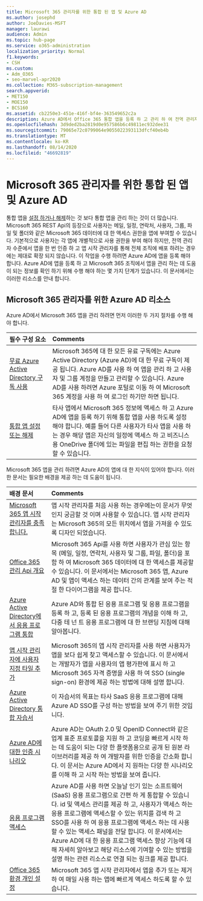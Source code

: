 ```yaml
---
title: Microsoft 365 관리자를 위한 통합 된 앱 및 Azure AD
ms.author: josephd
author: JoeDavies-MSFT
manager: laurawi
audience: Admin
ms.topic: hub-page
ms.service: o365-administration
localization_priority: Normal
f1.keywords:
- CSH
ms.custom:
- Adm_O365
- seo-marvel-apr2020
ms.collection: M365-subscription-management
search.appverid:
- MET150
- MOE150
- BCS160
ms.assetid: cb2250e3-451e-416f-bf4e-363549652c2a
description: Azure AD에서 Office 365 통합 앱을 등록 하 고 관리 하 여 전역 관리자 수준에서 앱 권한 부여를 허용 하는 방법에 대해 알아봅니다.
ms.openlocfilehash: 3d9ded2ba2819d0e957586b6c49811ec932dee31
ms.sourcegitcommit: 79065e72c0799064e9055022393113dfcf40eb4b
ms.translationtype: MT
ms.contentlocale: ko-KR
ms.lasthandoff: 08/14/2020
ms.locfileid: "46692819"
---
```

# <a name="integrated-apps-and-azure-ad-for-microsoft-365-administrators"></a>Microsoft 365 관리자를 위한 통합 된 앱 및 Azure AD

통합 앱을 [설정 하거나 해제](https://support.office.com/article/7e453a40-66df-44ab-92a1-96786cb7fb34#__toc379982114)하는 것 보다 통합 앱을 관리 하는 것이 더 많습니다. Microsoft 365 REST Api의 등장으로 사용자는 메일, 일정, 연락처, 사용자, 그룹, 파일 및 폴더와 같은 Microsoft 365 데이터에 대 한 액세스 권한을 앱에 부여할 수 있습니다. 기본적으로 사용자는 각 앱에 개별적으로 사용 권한을 부여 해야 하지만, 전역 관리자 수준에서 앱을 한 번 인증 하 고 앱 시작 관리자를 통해 전체 조직에 배포 하려는 경우에는 제대로 확장 되지 않습니다. 이 작업을 수행 하려면 Azure AD에 앱을 등록 해야 합니다. Azure AD에 앱을 등록 하 고 Microsoft 365 조직에서 앱을 관리 하는 데 도움이 되는 정보를 확인 하기 위해 수행 해야 하는 몇 가지 단계가 있습니다. 이 문서에서는 이러한 리소스를 안내 합니다.
  
## <a name="azure-ad-resources-for-microsoft-365-admins"></a>Microsoft 365 관리자를 위한 Azure AD 리소스

Azure AD에서 Microsoft 365 앱을 관리 하려면 먼저 이러한 두 가지 절차를 수행 해야 합니다.
  
|**필수 구성 요소**|**Comments**|
|:-----|:-----|
|[무료 Azure Active Directory 구독 사용](https://docs.microsoft.com/microsoft-365/compliance/use-your-free-azure-ad-subscription-in-office-365) <br/> |Microsoft 365에 대 한 모든 유료 구독에는 Azure Active Directory (Azure AD)에 대 한 무료 구독이 제공 됩니다. Azure AD를 사용 하 여 앱을 관리 하 고 사용자 및 그룹 계정을 만들고 관리할 수 있습니다. Azure AD를 사용 하려면 Azure 포털로 이동 하 여 Microsoft 365 계정을 사용 하 여 로그인 하기만 하면 됩니다.  <br/> |
|[통합 앱 설정 또는 해제](https://support.office.com/article/7e453a40-66df-44ab-92a1-96786cb7fb34#__toc379982114) <br/> |타사 앱에서 Microsoft 365 정보에 액세스 하 고 Azure AD에 앱을 등록 하기 위해 통합 앱을 사용 하도록 설정 해야 합니다. 예를 들어 다른 사용자가 타사 앱을 사용 하는 경우 해당 앱은 자신의 일정에 액세스 하 고 비즈니스용 OneDrive 폴더에 있는 파일을 편집 하는 권한을 요청할 수 있습니다.  <br/> |
   
Microsoft 365 앱을 관리 하려면 Azure AD의 앱에 대 한 지식이 있어야 합니다. 이러한 문서는 필요한 배경을 제공 하는 데 도움이 됩니다.
  
|**배경 문서**|**Comments**|
|:-----|:-----|
|[Microsoft 365 앱 시작 관리자를 충족 합니다.](https://support.microsoft.com/office/meet-the-microsoft-365-app-launcher-79f12104-6fed-442f-96a0-eb089a3f476a) <br/> |앱 시작 관리자를 처음 사용 하는 경우에는이 문서가 무엇 인지 궁금할 것 이며 사용할 수 있습니다. 앱 시작 관리자는 Microsoft 365의 모든 위치에서 앱을 가져올 수 있도록 디자인 되었습니다.  <br/> |
|[Office 365 관리 Api 개요](https://docs.microsoft.com/office/office-365-management-api/office-365-management-apis-overview) <br/> |Microsoft 365 Api를 사용 하면 사용자가 관심 있는 항목 (메일, 일정, 연락처, 사용자 및 그룹, 파일, 폴더)을 포함 하 여 Microsoft 365 데이터에 대 한 액세스를 제공할 수 있습니다. 이 문서에서는 Microsoft 365 앱, Azure AD 및 앱이 액세스 하는 데이터 간의 관계를 보여 주는 적절 한 다이어그램을 제공 합니다.  <br/> |
|[Azure Active Directory에서 응용 프로그램 통합](https://docs.microsoft.com/azure/active-directory/develop/quickstart-v1-add-azure-ad-app) <br/> | Azure AD와 통합 된 응용 프로그램 및 응용 프로그램을 등록 하 고, 등록 된 응용 프로그램의 개념을 이해 하 고, 다중 테 넌 트 응용 프로그램에 대 한 브랜딩 지침에 대해 알아봅니다.  <br/> |
|[앱 시작 관리자에 사용자 지정 타일 추가](https://docs.microsoft.com/office365/admin/manage/customize-the-app-launcher)  <br/> |Microsoft 365의 앱 시작 관리자를 사용 하면 사용자가 앱을 보다 쉽게 찾고 액세스할 수 있습니다. 이 문서에서는 개발자가 앱을 사용자의 앱 평가판에 표시 하 고 Microsoft 365 자격 증명을 사용 하 여 SSO (single sign-on) 환경에 제공 하는 방법에 대해 설명 합니다.  <br/> |
|[Azure Active Directory 통합 자습서](https://docs.microsoft.com/azure/active-directory/saas-apps/tutorial-list) <br/> |이 자습서의 목표는 타사 SaaS 응용 프로그램에 대해 Azure AD SSO를 구성 하는 방법을 보여 주기 위한 것입니다.  <br/> |
|[Azure AD에 대한 인증 시나리오](https://go.microsoft.com/fwlink/?LinkId=617145) <br/> |Azure AD는 OAuth 2.0 및 OpenID Connect와 같은 업계 표준 프로토콜을 지원 하 고 코딩을 빠르게 시작 하는 데 도움이 되는 다양 한 플랫폼용으로 공개 된 원본 라이브러리를 제공 하 여 개발자를 위한 인증을 간소화 합니다. 이 문서는 Azure AD에서 지 원하는 다양 한 시나리오를 이해 하 고 시작 하는 방법을 보여 줍니다.  <br/> |
|[응용 프로그램 액세스](https://docs.microsoft.com/azure/active-directory/manage-apps/what-is-access-management) <br/> |Azure AD를 사용 하면 오늘날 인기 있는 소프트웨어 (SaaS) 응용 프로그램으로 간편 하 게 통합할 수 있습니다. id 및 액세스 관리를 제공 하 고, 사용자가 액세스 하는 응용 프로그램에 액세스할 수 있는 위치를 검색 하 고 SSO를 사용 하 여 응용 프로그램에 액세스 하는 데 사용할 수 있는 액세스 패널을 전달 합니다. 이 문서에서는 Azure AD에 대 한 응용 프로그램 액세스 향상 기능에 대해 자세히 알아보고 해당 리소스에 기여할 수 있는 방법을 설명 하는 관련 리소스로 연결 되는 링크를 제공 합니다.  <br/> |
|[Office 365 환경 개인 설정](https://support.office.com/article/eb34a21b-52fa-4fbf-a8d5-146132242985) <br/> |Microsoft 365 앱 시작 관리자에서 앱을 추가 또는 제거 하 여 매일 사용 하는 앱에 빠르게 액세스 하도록 할 수 있습니다.  <br/> |
   

